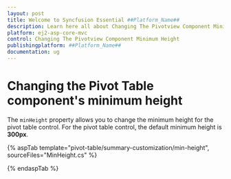 ```yaml
---
layout: post
title: Welcome to Syncfusion Essential ##Platform_Name##
description: Learn here all about Changing The Pivotview Component Minimum Height of Syncfusion Essential ##Platform_Name## widgets based on HTML5 and jQuery.
platform: ej2-asp-core-mvc
control: Changing The Pivotview Component Minimum Height
publishingplatform: ##Platform_Name##
documentation: ug
---
```


# Changing the Pivot Table component's minimum height

The `minHeight` property allows you to change the minimum height for the pivot table control. For the pivot table control, the default minimum height is **300px**.

{% aspTab template="pivot-table/summary-customization/min-height", sourceFiles="MinHeight.cs" %}

{% endaspTab %}